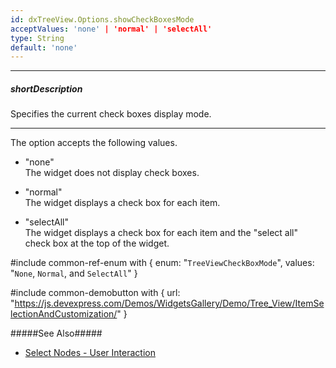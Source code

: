 ```yaml
---
id: dxTreeView.Options.showCheckBoxesMode
acceptValues: 'none' | 'normal' | 'selectAll'
type: String
default: 'none'
---
```

---
##### shortDescription
Specifies the current check boxes display mode.

---
The option accepts the following values.

- "none"  
 The widget does not display check boxes.

- "normal"  
 The widget displays a check box for each item.

- "selectAll"  
 The widget displays a check box for each item and the "select all" check box at the top of the widget.

#include common-ref-enum with {
    enum: "`TreeViewCheckBoxMode`",
    values: "`None`, `Normal`, and `SelectAll`"
}

#include common-demobutton with {
    url: "https://js.devexpress.com/Demos/WidgetsGallery/Demo/Tree_View/ItemSelectionAndCustomization/"
}

#####See Also#####
- [Select Nodes - User Interaction](/concepts/05%20Widgets/TreeView/25%20Select%20Nodes/05%20User%20Interaction.md '/Documentation/Guide/Widgets/TreeView/Select_Nodes/#User_Interaction')